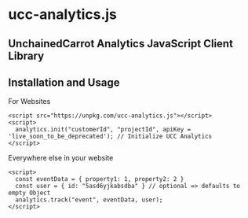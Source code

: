 # ucc-analytics.js

## UnchainedCarrot Analytics JavaScript Client Library

Installation and Usage
----------------------

For Websites

```
<script src="https://unpkg.com/ucc-analytics.js"></script>
<script>
  analytics.init("customerId", "projectId", apiKey = 'live_soon_to_be_deprecated'); // Initialize UCC Analytics
</script>
```

Everywhere else in your website

```
<script>
  const eventData = { property1: 1, property2: 2 }
  const user = { id: "5asd6yjkabsdba" } // optional => defaults to empty Object
  analytics.track("event", eventData, user);
</script>
```
